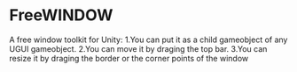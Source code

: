 # FreeWINDOW
A free window toolkit for Unity:
1.You can put it as a child gameobject of any UGUI gameobject.
2.You can move it by draging the top bar.
3.You can resize it by draging the border or the corner points of the window